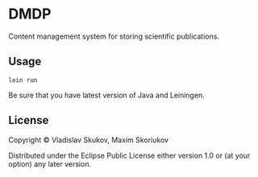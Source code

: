 # DMDP

Content management system for storing scientific publications.

## Usage

	lein run

Be sure that you have latest version of Java and Leiningen.

## License

Copyright © Vladislav Skukov, Maxim Skoriukov

Distributed under the Eclipse Public License either version 1.0 or (at
your option) any later version.
